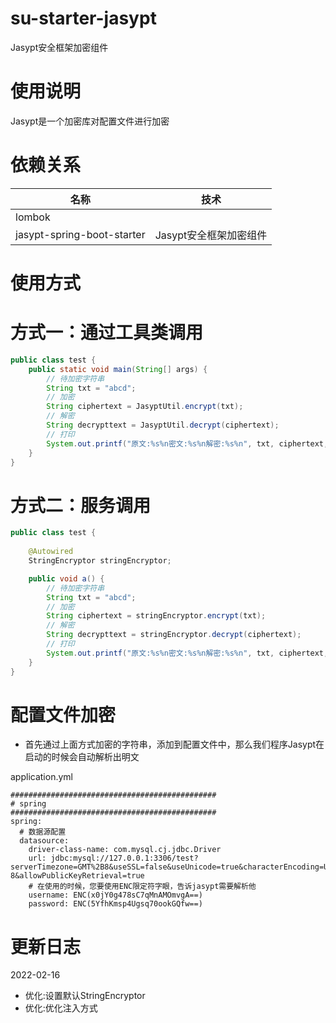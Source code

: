 # su-starter-jasypt

Jasypt安全框架加密组件

# 使用说明

Jasypt是一个加密库对配置文件进行加密

# 依赖关系

| 名称         | 技术       |
|------------|----------|
| lombok |      |
| jasypt-spring-boot-starter     |   Jasypt安全框架加密组件  |

# 使用方式

# 方式一：通过工具类调用
```java
public class test {
    public static void main(String[] args) {
        // 待加密字符串
        String txt = "abcd";
        // 加密
        String ciphertext = JasyptUtil.encrypt(txt);
        // 解密
        String decrypttext = JasyptUtil.decrypt(ciphertext);
        // 打印
        System.out.printf("原文:%s%n密文:%s%n解密:%s%n", txt, ciphertext, decrypttext);
    }
}
```

# 方式二：服务调用
```java
public class test {
    
    @Autowired
    StringEncryptor stringEncryptor;

    public void a() {
        // 待加密字符串
        String txt = "abcd";
        // 加密 
        String ciphertext = stringEncryptor.encrypt(txt);
        // 解密
        String decrypttext = stringEncryptor.decrypt(ciphertext);
        // 打印
        System.out.printf("原文:%s%n密文:%s%n解密:%s%n", txt, ciphertext, decrypttext);
    }
}
```

# 配置文件加密

* 首先通过上面方式加密的字符串，添加到配置文件中，那么我们程序Jasypt在启动的时候会自动解析出明文


application.yml
```
##############################################
# spring
##############################################
spring:
  # 数据源配置
  datasource:
    driver-class-name: com.mysql.cj.jdbc.Driver
    url: jdbc:mysql://127.0.0.1:3306/test?serverTimezone=GMT%2B8&useSSL=false&useUnicode=true&characterEncoding=UTF-8&allowPublicKeyRetrieval=true
    # 在使用的时候，您要使用ENC限定符字眼，告诉jasypt需要解析他
    username: ENC(x0jY0g478sC7qMnAMOmvgA==)
    password: ENC(5YfhKmsp4Ugsq70ookGQfw==)
```


# 更新日志

2022-02-16
* 优化:设置默认StringEncryptor
* 优化:优化注入方式


